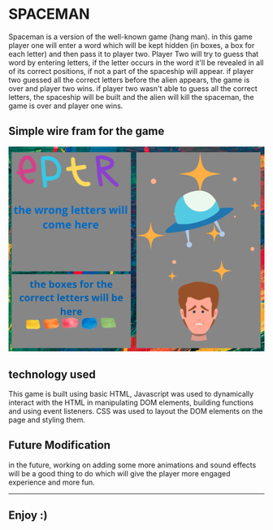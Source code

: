 # SPACEMAN

Spaceman is a version of the well-known game (hang man). in this game player one will enter a word which will be kept hidden (in boxes, a box for each letter) and then pass it to player two. Player Two will try to guess that word by entering letters, if the letter occurs in the word it'll be revealed in all of its correct positions, if not a part of the spaceship will appear. if player two guessed all the correct letters before the alien appears, the game is over and player two wins. if player two wasn't able to guess all the correct letters, the spaceship will be built and the alien will kill the spaceman, the game is over and player one wins.

## Simple wire fram for the game

![wire frame](wireFrame.png)

## technology used
This game is built using basic HTML, Javascript was used to dynamically interact with the HTML in manipulating DOM elements, building functions and using event listeners. CSS was used to layout the DOM elements on the page and styling them. 


## Future Modification

in the future, working on adding some more animations and sound effects will be a good thing to do which will give the player more engaged experience and more fun.

-------
## Enjoy :)
